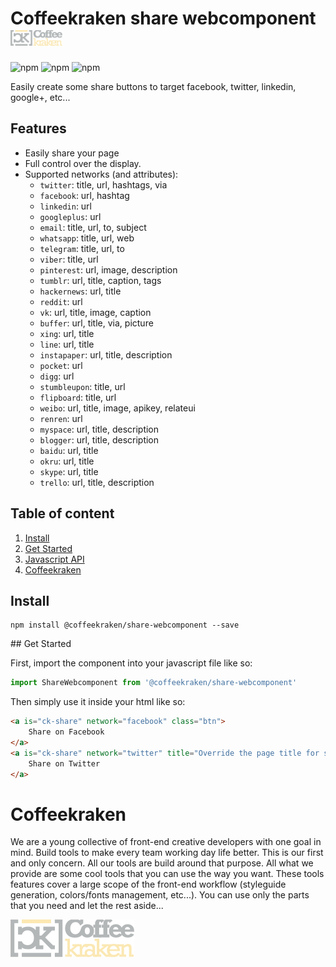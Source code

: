 # Coffeekraken share webcomponent <img src=".resources/coffeekraken-logo.jpg" height="25px" />

![npm](https://img.shields.io/npm/l/@coffeekraken/share-webcomponent?style=flat-square)
![npm](https://img.shields.io/npm/v/@coffeekraken/share-webcomponent?style=flat-square)
![npm](https://img.shields.io/npm/dw/@coffeekraken/share-webcomponent?style=flat-square)

Easily create some share buttons to target facebook, twitter, linkedin, google+, etc...

## Features

- Easily share your page
- Full control over the display.
- Supported networks (and attributes):
	- `twitter`: title, url, hashtags, via
	- `facebook`: url, hashtag
	- `linkedin`: url
	- `googleplus`: url
	- `email`: title, url, to, subject
	- `whatsapp`: title, url, web
	- `telegram`: title, url, to
	- `viber`: title, url
	- `pinterest`: url, image, description
	- `tumblr`: url, title, caption, tags
	- `hackernews`: url, title
	- `reddit`: url
	- `vk`: url, title, image, caption
	- `buffer`: url, title, via, picture
	- `xing`: url, title
	- `line`: url, title
	- `instapaper`: url, title, description
	- `pocket`: url
	- `digg`: url
	- `stumbleupon`: title, url
	- `flipboard`: title, url
	- `weibo`: url, title, image, apikey, relateui
	- `renren`: url
	- `myspace`: url, title, description
	- `blogger`: url, title, description
	- `baidu`: url, title
	- `okru`: url, title
	- `skype`: url, title
	- `trello`: url, title, description

## Table of content

1. [Install](#readme-install)
2. [Get Started](#readme-get-started)
3. [Javascript API](doc/src/js/ShareWebcomponent.md)
4. [Coffeekraken](#readme-coffeekraken)

<a name="readme-install"></a>
## Install

```
npm install @coffeekraken/share-webcomponent --save
```

<a name="readme-get-started"></a>
## Get Started

First, import the component into your javascript file like so:

```js
import ShareWebcomponent from '@coffeekraken/share-webcomponent'
```

Then simply use it inside your html like so:

```html
<a is="ck-share" network="facebook" class="btn">
	Share on Facebook
</a>
<a is="ck-share" network="twitter" title="Override the page title for sharing...">
	Share on Twitter
</a>
```

<a name="readme-coffeekraken"></a>

# Coffeekraken

We are a young collective of front-end creative developers with one goal in mind. Build tools to make every team working day life better. This is our first and only concern. All our tools are build around that purpose.
All what we provide are some cool tools that you can use the way you want. These tools features cover a large scope of the front-end workflow (styleguide generation, colors/fonts management, etc...). You can use only the parts that you need and let the rest aside...

[![Coffeekraken](.resources/coffeekraken-logo.jpg)](https://coffeekraken.io)
